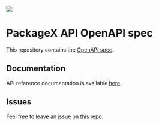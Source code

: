 [![](https://fern-image-hosting.s3.us-east-1.amazonaws.com/OpenAPI_no_bkg.png)](/openapi.yml)

# PackageX API OpenAPI spec

This repository contains the [OpenAPI spec](/openapi.yml).

## Documentation

API reference documentation is available [here](https://docs.packagex.io/docs/getting-started/welcome).

## Issues

Feel free to leave an issue on this repo.
